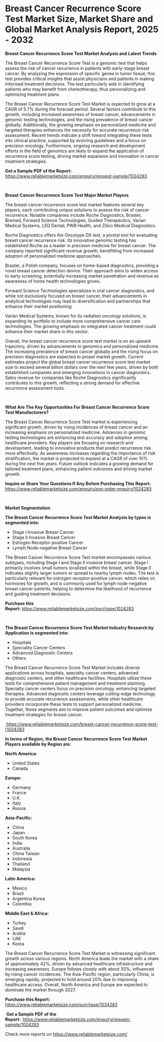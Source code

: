 <p><h1>Breast Cancer Recurrence Score Test Market Size, Market Share and Global Market Analysis Report, 2025 - 2032</h1></p><p><strong>Breast Cancer Recurrence Score Test Market Analysis and Latest Trends</strong></p>
<p><p>The Breast Cancer Recurrence Score Test is a genomic test that helps assess the risk of cancer recurrence in patients with early-stage breast cancer. By analyzing the expression of specific genes in tumor tissue, this test provides critical insights that assist physicians and patients in making informed treatment decisions. The test particularly aids in identifying patients who may benefit from chemotherapy, thus personalizing and optimizing treatment plans.</p><p>The Breast Cancer Recurrence Score Test Market is expected to grow at a CAGR of 5.7% during the forecast period. Several factors contribute to this growth, including increased awareness of breast cancer, advancements in genomic testing technologies, and the rising prevalence of breast cancer globally. Additionally, the growing emphasis on personalized medicine and targeted therapies enhances the necessity for accurate recurrence risk assessment. Recent trends indicate a shift toward integrating these tests into clinical practice, supported by evolving guidelines and a focus on precision oncology. Furthermore, ongoing research and development efforts in the field of genomics are likely to expand the application of recurrence score testing, driving market expansion and innovation in cancer treatment strategies.</p></p>
<p><strong>Get a Sample PDF of the Report:&nbsp;</strong> <a href="https://www.reliablemarketsize.com/enquiry/request-sample/1024283?utm_campaign=2944&utm_medium=2&utm_source=Github&utm_content=ia&utm_term=07032025&utm_id=breast-cancer-recurrence-score-test">https://www.reliablemarketsize.com/enquiry/request-sample/1024283</a></p>
<p>&nbsp;</p>
<p><strong>Breast Cancer Recurrence Score Test Major Market Players</strong></p>
<p><p>The breast cancer recurrence score test market features several key players, each contributing unique solutions to assess the risk of cancer recurrence. Notable companies include Roche Diagnostics, Braster, Bremed, Forward Science Technologies, Guided Therapeutics, Varian Medical Systems, LED Dental, PWB Health, and Zilico Medical Diagnostics.</p><p>Roche Diagnostics offers the Oncotype DX test, a pivotal tool for evaluating breast cancer recurrence risk. Its innovative genomic testing has established Roche as a leader in precision medicine for breast cancer. The company reported significant revenue growth, benefitting from increased adoption of personalized medicine approaches.</p><p>Braster, a Polish company, focuses on home-based diagnostics, providing a novel breast cancer detection device. Their approach aims to widen access to early screening, potentially increasing market penetration and revenue as awareness of home health technologies grows.</p><p>Forward Science Technologies specializes in oral cancer diagnostics, and while not exclusively focused on breast cancer, their advancements in analytical technologies may lead to diversification and partnerships that enhance their market positioning. </p><p>Varian Medical Systems, known for its radiation oncology solutions, is expanding its portfolio to include more comprehensive cancer care technologies. The growing emphasis on integrated cancer treatment could enhance their market share in this sector.</p><p>Overall, the breast cancer recurrence score test market is on an upward trajectory, driven by advancements in genomics and personalized medicine. The increasing prevalence of breast cancer globally and the rising focus on precision diagnostics are expected to propel market growth. Current estimates project the global breast cancer recurrence score test market size to exceed several billion dollars over the next few years, driven by both established companies and emerging innovations in cancer diagnostics. Sales revenue for companies like Roche Diagnostics significantly contributes to this growth, reflecting a strong demand for effective recurrence assessment tools.</p></p>
<p>&nbsp;</p>
<p><strong>What Are The Key Opportunities For Breast Cancer Recurrence Score Test Manufacturers?</strong></p>
<p><p>The Breast Cancer Recurrence Score Test market is experiencing significant growth, driven by rising incidences of breast cancer and an increasing emphasis on personalized medicine. Advances in genomic testing technologies are enhancing test accuracy and adoption among healthcare providers. Key players are focusing on research and development, leading to innovative products that predict recurrence risk more effectively. As awareness increases regarding the importance of risk stratification, the market is projected to expand at a CAGR of over 10% during the next five years. Future outlook indicates a growing demand for tailored treatment plans, enhancing patient outcomes and driving market growth.</p></p>
<p><strong>Inquire or Share Your Questions If Any Before Purchasing This Report:</strong> <a href="https://www.reliablemarketsize.com/enquiry/pre-order-enquiry/1024283?utm_campaign=2944&utm_medium=2&utm_source=Github&utm_content=ia&utm_term=07032025&utm_id=breast-cancer-recurrence-score-test">https://www.reliablemarketsize.com/enquiry/pre-order-enquiry/1024283</a></p>
<p>&nbsp;</p>
<p><strong>Market Segmentation</strong></p>
<p><strong>The Breast Cancer Recurrence Score Test Market Analysis by types is segmented into:</strong></p>
<p><ul><li>Stage I Invasive Breast Cancer</li><li>Stage II Invasive Breast Cancer</li><li>Estrogen Receptor-positive Cancer</li><li>Lymph Node-negative Breast Cancer</li></ul></p>
<p><p>The Breast Cancer Recurrence Score Test market encompasses various subtypes, including Stage I and Stage II invasive breast cancer. Stage I primarily involves small tumors localized within the breast, while Stage II indicates slightly larger tumors or spread to nearby lymph nodes. The test is particularly relevant for estrogen receptor-positive cancer, which relies on hormones for growth, and is commonly used for lymph node-negative breast cancer patients, helping to determine the likelihood of recurrence and guiding treatment decisions.</p></p>
<p><strong>Purchase this Report:&nbsp;</strong><a href="https://www.reliablemarketsize.com/purchase/1024283?utm_campaign=2944&utm_medium=2&utm_source=Github&utm_content=ia&utm_term=07032025&utm_id=breast-cancer-recurrence-score-test">https://www.reliablemarketsize.com/purchase/1024283</a></p>
<p>&nbsp;</p>
<p><strong>The Breast Cancer Recurrence Score Test Market Industry Research by Application is segmented into:</strong></p>
<p><ul><li>Hospitals</li><li>Speciality Cancer Centers</li><li>Advanced Diagnostic Centers</li><li>Others</li></ul></p>
<p><p>The Breast Cancer Recurrence Score Test Market includes diverse applications across hospitals, specialty cancer centers, advanced diagnostic centers, and other healthcare facilities. Hospitals utilize these tests for comprehensive patient management and treatment planning. Specialty cancer centers focus on precision oncology, enhancing targeted therapies. Advanced diagnostic centers leverage cutting-edge technology to provide accurate recurrence assessments, while other healthcare providers incorporate these tests to support personalized medicine. Together, these segments aim to improve patient outcomes and optimize treatment strategies for breast cancer.</p></p>
<p><a href="https://www.reliablemarketsize.com/breast-cancer-recurrence-score-test-r1024283?utm_campaign=2944&utm_medium=2&utm_source=Github&utm_content=ia&utm_term=07032025&utm_id=breast-cancer-recurrence-score-test">&nbsp;https://www.reliablemarketsize.com/breast-cancer-recurrence-score-test-r1024283</a></p>
<p><strong>In terms of Region, the Breast Cancer Recurrence Score Test Market Players available by Region are:</strong></p>
<p>
    <p> <strong> North America: </strong>
        <ul>
            <li>United States</li>
            <li>Canada</li>
        </ul>
        </p> 
    <p> <strong> Europe: </strong>
        <ul>
            <li>Germany</li>
            <li>France</li>
            <li>U.K.</li>
            <li>Italy</li>
            <li>Russia</li>
        </ul>
        </p> 
    <p> <strong> Asia-Pacific: </strong>
        <ul>
            <li>China</li>
            <li>Japan</li>
            <li>South Korea</li>
            <li>India</li>
            <li>Australia</li>
            <li>China Taiwan</li>
            <li>Indonesia</li>
            <li>Thailand</li>
            <li>Malaysia</li>
        </ul>
        </p> 
    <p> <strong> Latin America: </strong>
        <ul>
            <li>Mexico</li>
            <li>Brazil</li>
            <li>Argentina Korea</li>
            <li>Colombia</li>
        </ul>
        </p> 
    <p> <strong> Middle East & Africa: </strong>
        <ul>
            <li>Turkey</li>
            <li>Saudi</li>
            <li>Arabia</li>
            <li>UAE</li>
            <li>Korea</li>
        </ul>
    </p>
    </p>
<p><p>The Breast Cancer Recurrence Score Test Market is witnessing significant growth across various regions. North America leads the market with a share of approximately 42%, driven by advanced healthcare infrastructure and increasing awareness. Europe follows closely with about 30%, influenced by rising cancer incidences. The Asia-Pacific region, particularly China, is emerging rapidly, projected to hold around 20% due to improving healthcare access. Overall, North America and Europe are expected to dominate the market through 2027.</p></p>
<p><strong>Purchase this Report: </strong><a href="https://www.reliablemarketsize.com/purchase/1024283?utm_campaign=2944&utm_medium=2&utm_source=Github&utm_content=ia&utm_term=07032025&utm_id=breast-cancer-recurrence-score-test">https://www.reliablemarketsize.com/purchase/1024283</a></p>
<p>&nbsp;<strong>Get a Sample PDF of the Report:&nbsp;&nbsp;</strong><a href="https://www.reliablemarketsize.com/enquiry/request-sample/1024283?utm_campaign=2944&utm_medium=2&utm_source=Github&utm_content=ia&utm_term=07032025&utm_id=breast-cancer-recurrence-score-test">https://www.reliablemarketsize.com/enquiry/request-sample/1024283</a></p>
<p><strong></strong></p>
<p>Check more reports on <a href="https://www.reliablemarketsize.com/?utm_campaign=2944&utm_medium=2&utm_source=Github&utm_content=ia&utm_term=07032025&utm_id=breast-cancer-recurrence-score-test">https://www.reliablemarketsize.com/</a></p>